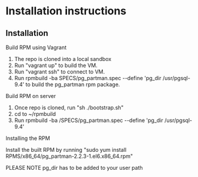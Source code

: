 # Installation instructions

## Installation

Build RPM using Vagrant

1. The repo is cloned into a local sandbox
2. Run "vagrant up" to build the VM.
3. Run "vagrant ssh" to connect to VM.
4. Run rpmbuild -ba SPECS/pg_partman.spec --define 'pg_dir /usr/pgsql-9.4' to build the pg_partman rpm package.


Build RPM on server

1. Once repo is cloned, run "sh ./bootstrap.sh"
2. cd to ~/rpmbuild 
3. Run rpmbuild -ba /SPECS/pg_partman.spec --define 'pg_dir /usr/pgsql-9.4'

Installing the RPM 

Install the built RPM by running "sudo yum install RPMS/x86_64/pg_partman-2.2.3-1.el6.x86_64.rpm"


PLEASE NOTE pg_dir has to be added to your user path

